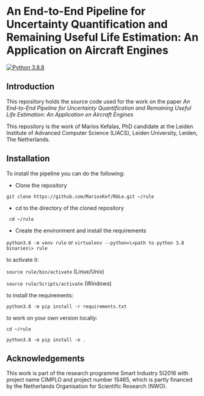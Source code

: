 # An End-to-End Pipeline for Uncertainty Quantification and Remaining Useful Life Estimation: An Application on Aircraft Engines

[![Python 3.8.8](https://img.shields.io/badge/python-3.8.8-green.svg?style=plastic)](https://www.python.org/downloads/release/python-388/)


## Introduction

This repository holds the source code used for the work on the paper *An End-to-End Pipeline for Uncertainty Quantification and Remaining Useful Life Estimation: An Application on Aircraft Engines*

This repository is the work of Marios Kefalas, PhD candidate at the Leiden Institute of Advanced Computer Science (LIACS), Leiden University, Leiden, The Netherlands.

## Installation
To install the pipeline you can do the following:
* Clone the repository 

```git clone https://github.com/MariosKef/RULe.git ~/rule```

* cd to the directory of the cloned repository

``` cd ~/rule```

* Create the environment and install the requirements

```python3.8 -m venv rule``` or 
```virtualenv --python=\<path to python 3.8 binaries\> rule```

to activate it:

```source rule/bin/activate``` (Linux/Unix)

```source rule/Scripts/activate``` (Windows)

to install the requirements:

```python3.8 -m pip install -r requirements.txt```

to work on your own version locally:

```cd ~/rule```

```python3.8 -m pip install -e .```


## Acknowledgements 
This work is part of the research programme Smart Industry SI2016 with project name CIMPLO and project number 15465, which is partly financed by the Netherlands Organisation for Scientific Research (NWO).
